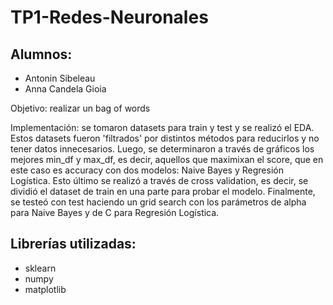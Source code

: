 # TP1-Redes-Neuronales

## Alumnos:
* Antonin Sibeleau
* Anna Candela Gioia

Objetivo: realizar un bag of words 

Implementación: se tomaron datasets para train y test y se realizó el EDA. Estos datasets fueron 'filtrados' por distintos métodos para reducirlos y no tener datos innecesarios. Luego, se determinaron a través de gráficos los mejores min_df y max_df, es decir, aquellos que maximixan el score, que en este caso es accuracy con dos modelos: Naive Bayes y Regresión Logística. Esto último se realizó a través de cross validation, es decir, se dividió el dataset de train en una parte para probar el modelo. Finalmente, se testeó con test haciendo un grid search con los parámetros de alpha para Naive Bayes y de C para Regresión Logística. 

## Librerías utilizadas:
* sklearn
* numpy
* matplotlib

